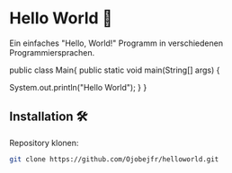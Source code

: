 # Hello World 🎉

Ein einfaches "Hello, World!" Programm in verschiedenen Programmiersprachen.





public class Main{
public static void main(String[] args) {
	
System.out.println("Hello World");
}
}

## Installation 🛠️
Repository klonen:

```bash
git clone https://github.com/Ojobejfr/helloworld.git
